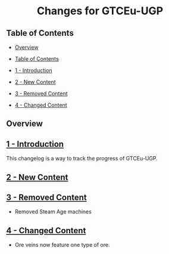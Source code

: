 <h1 align="center">Changes for GTCEu-UGP</h1>

## Table of Contents

- [Overview](#overview)

- [Table of Contents](#table-of-contents)

- [1 - Introduction](#1---introduction)

- [2 - New Content](#2---new-content)

- [3 - Removed Content](#3---removed-content)
  
- [4 - Changed Content](#4---changed-content)

## Overview

## [1 - Introduction](#table-of-contents)

This changelog is a way to track the progress of GTCEu-UGP.

## [2 - New Content](#table-of-contents)

## [3 - Removed Content](#table-of-contents)
- Removed Steam Age machines

## [4 - Changed Content](#table-of-contents)
- Ore veins now feature one type of ore.
